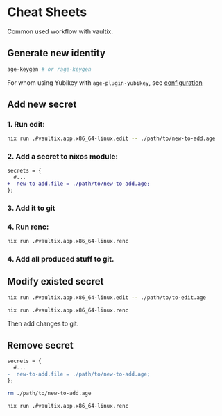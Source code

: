 # Cheat Sheets
Common used workflow with vaultix.

## Generate new identity

```bash
age-keygen # or rage-keygen
```

For whom using Yubikey with `age-plugin-yubikey`, see [configuration](https://github.com/str4d/age-plugin-yubikey?tab=readme-ov-file#configuration)


## Add new secret


### 1. Run edit:

```bash
nix run .#vaultix.app.x86_64-linux.edit -- ./path/to/new-to-add.age
```

### 2. Add a secret to nixos module:

```diff
secrets = {
  #...
+  new-to-add.file = ./path/to/new-to-add.age;
};
```

### 3. Add it to git

### 4. Run renc:


```bash
nix run .#vaultix.app.x86_64-linux.renc
```

### 4. Add all produced stuff to git.



## Modify existed secret


```bash
nix run .#vaultix.app.x86_64-linux.edit -- ./path/to/to-edit.age
```

```bash
nix run .#vaultix.app.x86_64-linux.renc
```

Then add changes to git.

## Remove secret


```diff
secrets = {
  #...
-  new-to-add.file = ./path/to/new-to-add.age;
};
```

```bash
rm ./path/to/new-to-add.age
```

```bash
nix run .#vaultix.app.x86_64-linux.renc
```
